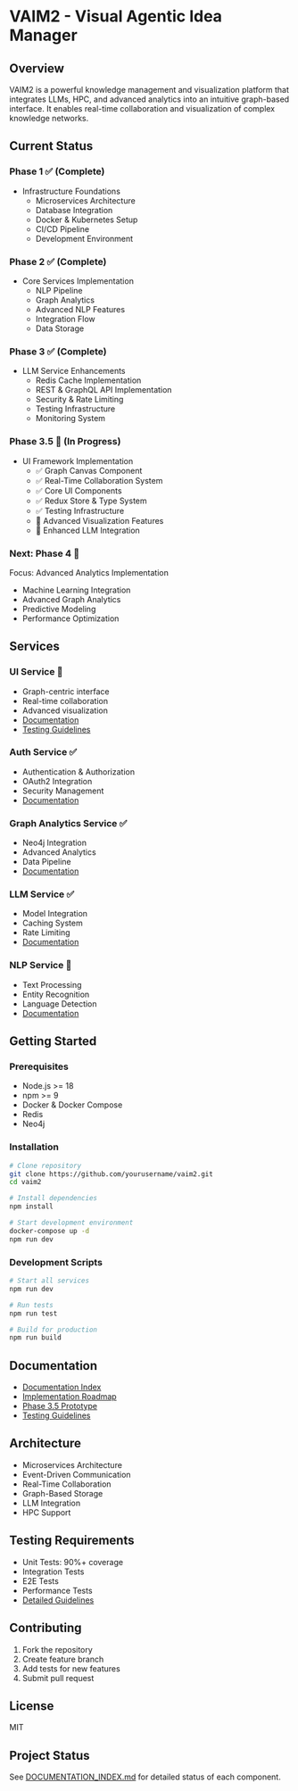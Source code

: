 # VAIM2 - Visual Agentic Idea Manager

## Overview
VAIM2 is a powerful knowledge management and visualization platform that integrates LLMs, HPC, and advanced analytics into an intuitive graph-based interface. It enables real-time collaboration and visualization of complex knowledge networks.

## Current Status

### Phase 1 ✅ (Complete)
- Infrastructure Foundations
  - Microservices Architecture
  - Database Integration
  - Docker & Kubernetes Setup
  - CI/CD Pipeline
  - Development Environment

### Phase 2 ✅ (Complete)
- Core Services Implementation
  - NLP Pipeline
  - Graph Analytics
  - Advanced NLP Features
  - Integration Flow
  - Data Storage

### Phase 3 ✅ (Complete)
- LLM Service Enhancements
  - Redis Cache Implementation
  - REST & GraphQL API Implementation
  - Security & Rate Limiting
  - Testing Infrastructure
  - Monitoring System

### Phase 3.5 🚧 (In Progress)
- UI Framework Implementation
  - ✅ Graph Canvas Component
  - ✅ Real-Time Collaboration System
  - ✅ Core UI Components
  - ✅ Redux Store & Type System
  - ✅ Testing Infrastructure
  - 🚧 Advanced Visualization Features
  - 🚧 Enhanced LLM Integration

### Next: Phase 4 📅
Focus: Advanced Analytics Implementation
- Machine Learning Integration
- Advanced Graph Analytics
- Predictive Modeling
- Performance Optimization

## Services

### UI Service 🚀
- Graph-centric interface
- Real-time collaboration
- Advanced visualization
- [Documentation](services/ui-service/README.md)
- [Testing Guidelines](services/ui-service/docs/testing-guidelines.md)

### Auth Service ✅
- Authentication & Authorization
- OAuth2 Integration
- Security Management
- [Documentation](services/auth-service/README.md)

### Graph Analytics Service ✅
- Neo4j Integration
- Advanced Analytics
- Data Pipeline
- [Documentation](services/graph-analytics-service/README.md)

### LLM Service ✅
- Model Integration
- Caching System
- Rate Limiting
- [Documentation](services/llm-service/README.md)

### NLP Service 🚧
- Text Processing
- Entity Recognition
- Language Detection
- [Documentation](services/nlp-service/README.md)

## Getting Started

### Prerequisites
- Node.js >= 18
- npm >= 9
- Docker & Docker Compose
- Redis
- Neo4j

### Installation
```bash
# Clone repository
git clone https://github.com/yourusername/vaim2.git
cd vaim2

# Install dependencies
npm install

# Start development environment
docker-compose up -d
npm run dev
```

### Development Scripts
```bash
# Start all services
npm run dev

# Run tests
npm run test

# Build for production
npm run build
```

## Documentation
- [Documentation Index](DOCUMENTATION_INDEX.md)
- [Implementation Roadmap](implementation/roadmap.md)
- [Phase 3.5 Prototype](implementation/phase3.5-prototype.md)
- [Testing Guidelines](services/ui-service/docs/testing-guidelines.md)

## Architecture
- Microservices Architecture
- Event-Driven Communication
- Real-Time Collaboration
- Graph-Based Storage
- LLM Integration
- HPC Support

## Testing Requirements
- Unit Tests: 90%+ coverage
- Integration Tests
- E2E Tests
- Performance Tests
- [Detailed Guidelines](services/ui-service/docs/testing-guidelines.md)

## Contributing
1. Fork the repository
2. Create feature branch
3. Add tests for new features
4. Submit pull request

## License
MIT

## Project Status
See [DOCUMENTATION_INDEX.md](DOCUMENTATION_INDEX.md) for detailed status of each component.